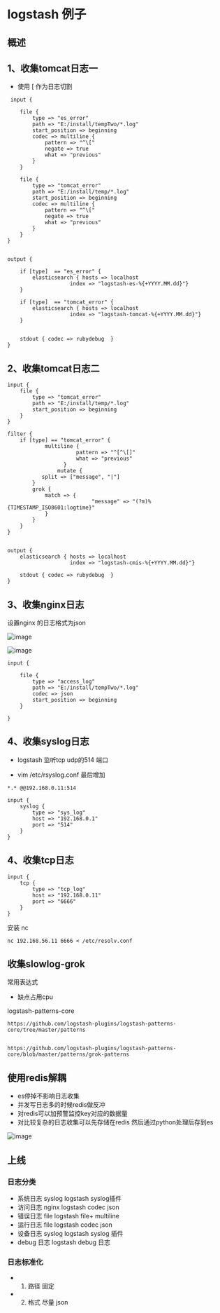 # logstash 例子

## 概述

## 1、收集tomcat日志一

* 使用 [ 作为日志切割

```
 input {  

	file { 
		type => "es_error"
        path => "E:/install/tempTwo/*.log"
		start_position => beginning
		codec => multiline {
			pattern => "^\["
			negate => true
			what => "previous"
		}
    }  
	
    file { 
		type => "tomcat_error"
        path => "E:/install/temp/*.log"
		start_position => beginning
		codec => multiline {
			pattern => "^\["
			negate => true
			what => "previous"
		}
    }  
} 


output {   

	if [type]  == "es_error" {
	    elasticsearch { hosts => localhost   
                    index => "logstash-es-%{+YYYY.MM.dd}"}  
	}
	
	if [type]  == "tomcat_error" {
	    elasticsearch { hosts => localhost   
                    index => "logstash-tomcat-%{+YYYY.MM.dd}"}  
	}

      
    stdout { codec => rubydebug  }   
}  
```

## 2、收集tomcat日志二

```
input {  
    file { 
		type => "tomcat_error"
        path => "E:/install/temp/*.log"
		start_position => beginning
    }  
} 

filter {
    if [type] == "tomcat_error" {
            multiline {
                      pattern => "^[^\[]"
                      what => "previous"
                  }
                mutate {
           split => ["message", "|"]
        }
        grok {
            match => { 
                           "message" => "(?m)%{TIMESTAMP_ISO8601:logtime}"
            }
        }
    }
}
 

output {    
    elasticsearch { hosts => localhost   
                    index => "logstash-cmis-%{+YYYY.MM.dd}"}  
      
    stdout { codec => rubydebug  }   
}  
```

## 3、收集nginx日志

设置nginx 的日志格式为json

![image](https://github.com/csy512889371/learnDoc/blob/master/image/2018/logstach/3.jpg)

![image](https://github.com/csy512889371/learnDoc/blob/master/image/2018/logstach/4.jpg)


```
input {  

	file { 
		type => "access_log"
        path => "E:/install/tempTwo/*.log"
		codec => json
		start_position => beginning
    }  
	 
} 
```


## 4、收集syslog日志

* logstash 监听tcp udp的514 端口

* vim /etc/rsyslog.conf 最后增加

```
*.* @@192.168.0.11:514
```

```
input {  
	syslog { 
		type => "sys_log"
        host => "192.168.0.1"
		port => "514"
    } 
} 

```


## 4、收集tcp日志

```
input {  
	tcp { 
		type => "tcp_log"
        host => "192.168.0.11"
		port => "6666"
    } 
} 

```

安装 nc

```
nc 192.168.56.11 6666 < /etc/resolv.conf
```


## 收集slowlog-grok

常用表达式

* 缺点占用cpu

logstash-patterns-core

```
https://github.com/logstash-plugins/logstash-patterns-core/tree/master/patterns


https://github.com/logstash-plugins/logstash-patterns-core/blob/master/patterns/grok-patterns
```

## 使用redis解耦

* es停掉不影响日志收集
* 并发写日志多的时候redis做反冲
* 对redis可以加预警监控key对应的数据量
* 对比较复杂的日志收集可以先存储在redis 然后通过python处理后存到es 

![image](https://github.com/csy512889371/learnDoc/blob/master/image/2018/logstach/4.png)


## 上线

### 日志分类
* 系统日志 syslog  logstash syslog插件
* 访问日志 nginx   logstash codec json
* 错误日志 file    logstash file+ multiline
* 运行日志 file    logstash codec json
* 设备日志 syslog  logstash syslog 插件
* debug 日志       logstash debug 日志

### 日志标准化

* 1. 路径 固定
* 2. 格式 尽量 json

